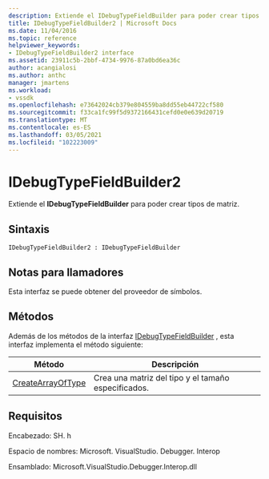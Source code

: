 ```yaml
---
description: Extiende el IDebugTypeFieldBuilder para poder crear tipos de matriz.
title: IDebugTypeFieldBuilder2 | Microsoft Docs
ms.date: 11/04/2016
ms.topic: reference
helpviewer_keywords:
- IDebugTypeFieldBuilder2 interface
ms.assetid: 23911c5b-2bbf-4734-9976-87a0bd6ea36c
author: acangialosi
ms.author: anthc
manager: jmartens
ms.workload:
- vssdk
ms.openlocfilehash: e73642024cb379e804559ba8dd55eb44722cf580
ms.sourcegitcommit: f33ca1fc99f5d9372166431cefd0e0e639d20719
ms.translationtype: MT
ms.contentlocale: es-ES
ms.lasthandoff: 03/05/2021
ms.locfileid: "102223009"
---
```

# <a name="idebugtypefieldbuilder2"></a>IDebugTypeFieldBuilder2
Extiende el **IDebugTypeFieldBuilder** para poder crear tipos de matriz.

## <a name="syntax"></a>Sintaxis

```
IDebugTypeFieldBuilder2 : IDebugTypeFieldBuilder
```

## <a name="notes-for-callers"></a>Notas para llamadores
 Esta interfaz se puede obtener del proveedor de símbolos.

## <a name="methods"></a>Métodos
 Además de los métodos de la interfaz [IDebugTypeFieldBuilder](../../../extensibility/debugger/reference/idebugtypefieldbuilder.md) , esta interfaz implementa el método siguiente:

|Método|Descripción|
|------------|-----------------|
|[CreateArrayOfType](../../../extensibility/debugger/reference/idebugtypefieldbuilder2-createarrayoftype.md)|Crea una matriz del tipo y el tamaño especificados.|

## <a name="requirements"></a>Requisitos
 Encabezado: SH. h

 Espacio de nombres: Microsoft. VisualStudio. Debugger. Interop

 Ensamblado: Microsoft.VisualStudio.Debugger.Interop.dll
